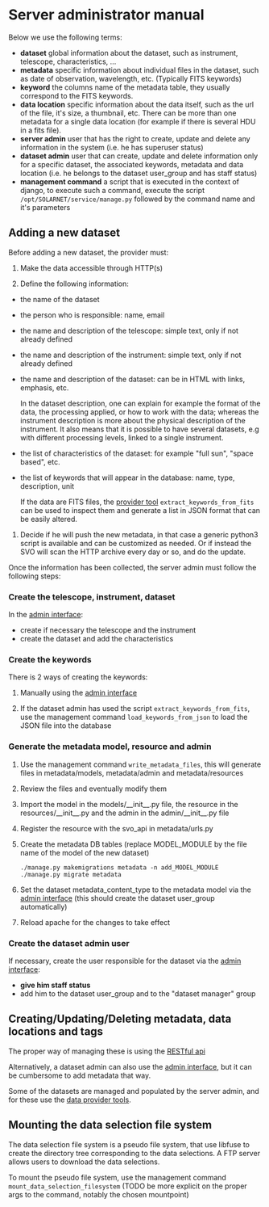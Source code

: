 # Server administrator manual

Below we use the following terms:
- **dataset** global information about the dataset, such as  instrument, telescope, characteristics, ...
- **metadata** specific information about individual files in the dataset, such as date of observation, wavelength, etc. (Typically FITS keywords)
- **keyword** the columns name of the metadata table, they usually correspond to the FITS keywords.
- **data location** specific information about the data itself, such as the url of the file, it's size, a thumbnail, etc. There can be more than one metadata for a single data location (for example if there is several HDU in a fits file).
- **server admin** user that has the right to create, update and delete any information in the system (i.e. he has superuser status)
- **dataset admin** user that can create, update and delete information only for a specific dataset, the associated keywords, metadata and data location (i.e. he belongs to the dataset user_group and has staff status)
- **management command** a script that is executed in the context of django, to execute such a command, execute the script `/opt/SOLARNET/service/manage.py` followed by the command name and it's parameters

## Adding a new dataset

Before adding a new dataset, the provider must:
1. Make the data accessible through HTTP(s)

1. Define the following information:
 - the name of the dataset
 
 - the person who is responsible: name, email

 - the name and description of the telescope: simple text, only if not already defined

 - the name and description of the instrument: simple text, only if not already defined

 - the name and description of the dataset: can be in HTML with links, emphasis, etc.

	In the dataset description, one can explain for example the format of the data, the processing applied, or how to work with the data; whereas the instrument description is more about the physical description of the instrument. It also means that it is possible to have several datasets, e.g with different processing levels, linked to a single instrument.

 - the list of characteristics of the dataset: for example "full sun", "space based", etc.

 - the list of keywords that will appear in the database: name, type, description, unit

	If the data are FITS files, the [provider tool][provider_tools] `extract_keywords_from_fits` can be used to inspect them and generate a list in JSON format that can be easily altered.

1. Decide if he will push the new metadata, in that case a generic python3 script is available and can be customized as needed. Or if instead the SVO will scan the HTTP archive every day or so, and do the update.

Once the information has been collected, the server admin must follow the following steps:

### Create the telescope, instrument, dataset

In the [admin interface][admin_interface]:
- create if necessary the telescope and the instrument
- create the dataset and add the characteristics

### Create the keywords

There is 2 ways of creating the keywords:

1. Manually using the [admin interface][admin_interface]

1. If the dataset admin has used the script `extract_keywords_from_fits`, use the management command `load_keywords_from_json` to load the JSON file into the database

### Generate the metadata model, resource and admin

1. Use the management command `write_metadata_files`, this will generate files in metadata/models, metadata/admin and metadata/resources

1. Review the files and eventually modify them

1. Import the model in the models/\_\_init__.py file, the resource in the resources/\_\_init__.py and the admin in the admin/\_\_init__.py file

1. Register the resource with the svo_api in metadata/urls.py

1. Create the metadata DB tables (replace MODEL_MODULE by the file name of the model of the new dataset)
	
	```
	./manage.py makemigrations metadata -n add_MODEL_MODULE
	./manage.py migrate metadata
	```

1. Set the dataset metadata_content_type to the metadata model via the [admin interface][admin_interface] (this should create the dataset user_group automatically)

1. Reload apache for the changes to take effect

### Create the dataset admin user

If necessary, create the user responsible for the dataset via the [admin interface][admin_interface]:

- __give him staff status__
- add him to the dataset user_group and to the "dataset manager" group

## Creating/Updating/Deleting metadata, data locations and tags

The proper way of managing these is using the [RESTful api][restful_api]

Alternatively, a dataset admin can also use the [admin interface][admin_interface], but it can be cumbersome to add metadata that way.

Some of the datasets are managed and populated by the server admin, and for these use the [data provider tools][provider_tools].

## Mounting the data selection file system

The data selection file system is a pseudo file system, that use libfuse to create the directory tree corresponding to the data selections. A FTP server allows users to download the data selections.

To mount the pseudo file system, use the management command `mount_data_selection_filesystem` (TODO be more explicit on the proper args to the command, notably the chosen mountpoint)


[admin_interface]: https://solarnet2.oma.be/service/admin/
[restful_api]: https://solarnet2.oma.be/service/api_doc/
[provider_tools]: https://github.com/bmampaey/SOLARNET-provider-tools
